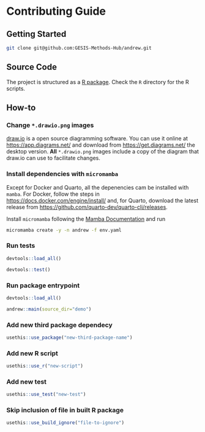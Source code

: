 # Contributing Guide

## Getting Started

```bash
git clone git@github.com:GESIS-Methods-Hub/andrew.git
```

## Source Code

The project is structured as a [R package](https://r-pkgs.org/). Check the `R` directory for the R scripts.

## How-to

### Change `*.drawio.png` images

[draw.io](https://www.drawio.com/) is a open source diagramming software. You can use it online at https://app.diagrams.net/ and download from https://get.diagrams.net/ the desktop version. **All** `*.drawio.png` images include a copy of the diagram that draw.io can use to facilitate changes.

### Install dependencies with `micromamba`

Except for Docker and Quarto, all the depenencies cam be installed with `mamba`. For Docker, follow the steps in https://docs.docker.com/engine/install/ and, for Quarto, download the latest release from https://github.com/quarto-dev/quarto-cli/releases.

Install `micromamba` following the [Mamba Documentation](https://mamba.readthedocs.io/en/latest/installation.html#automatic-installation) and run

```bash
micromamba create -y -n andrew -f env.yaml
```

### Run tests

```r
devtools::load_all()
```

```r
devtools::test()
```

### Run package entrypoint

```r
devtools::load_all()
```

```r
andrew::main(source_dir="demo")
```

### Add new third package dependecy

```r
usethis::use_package("new-third-package-name")
```

### Add new R script

```r
usethis::use_r("new-script")
```

### Add new test

```r
usethis::use_test("new-test")
```

### Skip inclusion of file in built R package

```r
usethis::use_build_ignore("file-to-ignore")
```
